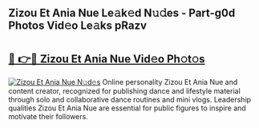 ## Zizou Et Ania Nue Le𝚊k𝚎d N𝚞𝚍es - Part-g0d Photos Vid𝚎o Le𝚊ks pRazv

# <h2><a href="http://fb6fd2.evod.top/?m=Zizou+Et+Ania+Nue">🔗 👉🔴 Zizou Et Ania Nue Vid𝚎o Ph𝚘t𝚘s</a></h2>

[![Zizou Et Ania Nue N𝚞d𝚎s](https://i.imgur.com/8V9OHl7.gif)](http://fb6fd2.evod.top/?m=Zizou+Et+Ania+Nue)
Online personality Zizou Et Ania Nue and content creator, recognized for publishing dance and lifestyle material through solo and collaborative dance routines and mini vlogs. Leadership qualities Zizou Et Ania Nue are essential for public figures to inspire and motivate their followers. 
